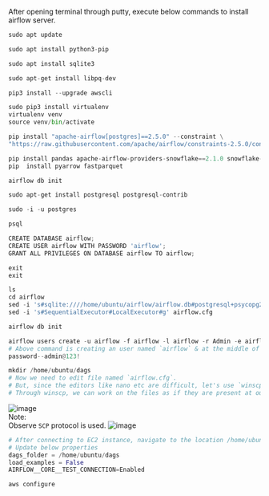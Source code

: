 After opening terminal through putty, execute below commands to install airflow server.
```python
sudo apt update

sudo apt install python3-pip

sudo apt install sqlite3

sudo apt-get install libpq-dev

pip3 install --upgrade awscli

sudo pip3 install virtualenv
virtualenv venv 
source venv/bin/activate

pip install "apache-airflow[postgres]==2.5.0" --constraint \
"https://raw.githubusercontent.com/apache/airflow/constraints-2.5.0/constraints-3.7.txt"

pip install pandas apache-airflow-providers-snowflake==2.1.0 snowflake-connector-python==2.5.1 snowflake-sqlalchemy==1.2.5
pip  install pyarrow fastparquet

airflow db init

sudo apt-get install postgresql postgresql-contrib

sudo -i -u postgres

psql

CREATE DATABASE airflow;
CREATE USER airflow WITH PASSWORD 'airflow';
GRANT ALL PRIVILEGES ON DATABASE airflow TO airflow;

exit
exit

ls
cd airflow
sed -i 's#sqlite:////home/ubuntu/airflow/airflow.db#postgresql+psycopg2://airflow:airflow@localhost/airflow#g' airflow.cfg
sed -i 's#SequentialExecutor#LocalExecutor#g' airflow.cfg

airflow db init

airflow users create -u airflow -f airflow -l airflow -r Admin -e airflow@gmail.com
# Above command is creating an user named `airflow` & at the middle of above command execution, it will ask you for password
password--admin@123!

mkdir /home/ubuntu/dags
# Now we need to edit file named `airflow.cfg`.
# But, since the editors like nano etc are difficult, let's use `winscp` & connect to our EC2 instacne.
# Through winscp, we can work on the files as if they are present at our local computer.
```
![image](https://github.com/user-attachments/assets/b566a89f-73d0-4675-b3dd-05f1ddbafd69)</br>
Note:</br>
Observe `SCP` protocol is used.
![image](https://github.com/user-attachments/assets/47a73aa1-702f-4f57-87cd-55f6a5019c2e)
```python
# After connecting to EC2 instance, navigate to the location /home/ubuntu/airflow/airflow.cfg
# Update below properties
dags_folder = /home/ubuntu/dags
load_examples = False
AIRFLOW__CORE__TEST_CONNECTION=Enabled

aws configure
```

